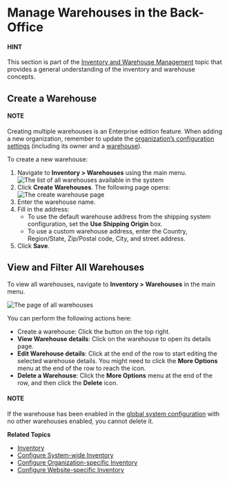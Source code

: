 <a id="user-guide-inventory-warehouse-create"></a>

# Manage Warehouses in the Back-Office

#### HINT
This section is part of the [Inventory and Warehouse Management](../../concept-guides/catalog-promotions/inventory/index.md#concept-guide-inventory) topic that provides a general understanding of the inventory and warehouse concepts.

## Create a Warehouse

#### NOTE
Creating multiple warehouses is an Enterprise edition feature. When adding a new organization, remember to update the [organization’s configuration settings](../system/user-management/organizations/index.md#user-management-organizations) (including its owner and a [warehouse](../system/user-management/organizations/org-configuration/commerce/inventory/organization-warehouses.md#warehouses-organization)).

To create a new warehouse:

1. Navigate to **Inventory > Warehouses** using the main menu.
   ![The list of all warehouses available in the system](user/img/inventory/Warehouses.png)
2. Click **Create Warehouses**. The following page opens:
   ![The create warehouse page](user/img/inventory/WarehousesCreate.png)
3. Enter the warehouse name.
4. Fill in the address:
   * To use the default warehouse address from the shipping system configuration, set the **Use Shipping Origin** box.
   * To use a custom warehouse address, enter the Country, Region/State, Zip/Postal code, City, and street address.
5. Click **Save**.

<a id="user-guide-inventory-warehouses-view"></a>

## View and Filter All Warehouses

To view all warehouses, navigate to **Inventory > Warehouses** in the main menu.

![The page of all warehouses](user/img/inventory/Warehouses1.png)

You can perform the following actions here:

* Create a warehouse: Click the button on the top right.
* **View Warehouse details**: Click on the warehouse to open its details page.
* **Edit Warehouse details**: Click <i class="fa fa-edit fa-lg" aria-hidden="true"></i> at the end of the row to start editing the selected warehouse details. You might need to click the <i class="fa fa-ellipsis-h fa-lg" aria-hidden="true"></i> **More Options** menu at the end of the row to reach the <i class="fa fa-edit fa-lg" aria-hidden="true"></i> icon.
* **Delete a Warehouse**: Click the <i class="fa fa-ellipsis-h fa-lg" aria-hidden="true"></i> **More Options** menu at the end of the row, and then click the <i class="fas fa-trash-alt" aria-hidden="true"></i> **Delete** icon.

#### NOTE
If the warehouse has been enabled in the [global system configuration](../system/configuration/commerce/inventory/product-options.md#sys-conf-commerce-inventory-product-options-global) with no other warehouses enabled, you cannot delete it.

**Related Topics**

* [Inventory](index.md#user-guide-inventory)
* [Configure System-wide Inventory](../system/configuration/commerce/inventory/index.md#configuration-guide-commerce-inventory)
* [Configure Organization-specific Inventory](../system/user-management/organizations/org-configuration/commerce/inventory/index.md#configuration-commerce-inventory-organization)
* [Configure Website-specific Inventory](../system/websites/web-configuration/commerce/inventory/index.md#configuration-commerce-inventory-website)

<!-- fa-bars = fa-navicon -->
<!-- Ic Tiles is used as Set As Default in saved views, and as tiles in display layout options -->
<!-- IcPencil refers to Rename in Commerce and Inline Editing in CRM -->
<!-- Check mark in the square. -->
<!-- SortDesc is also used as drop-down arrow -->
